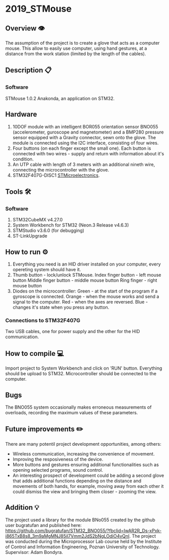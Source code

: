 # 2019_STMouse

## Overview 👁️
The assumption of the project is to create a glove that acts as a computer mouse. This allow to easily use computer, using hand gestures, at a distance from the work station (limited by the length  of the cables).
## Description 📋
### Software
STMouse 1.0.2 Anakonda, an application on STM32.
## Hardware
1. 10DOF module with an intelligent BOR055 orientation sensor BNO055 (accelerometer, guroscope and magnetometer) and a BMP280 pressure sensor equipped with a Gravity connector, sewn onto the glove. The module is connected using the I2C interface, consisting of four wires.
2. Four buttons (on each finger except the small one). Each button is connected with two wires - supply and return with information about it's condition.
3. An UTP cable with length of 3 meters with an additional nineth wire, connecting the microcontroller with the glove.
4. STM32F407G-DISC1 [STMicroelectronics](https://www.st.com/en/microcontrollers-microprocessors/stm32f407-417.html).
## Tools 🛠️
### Software
1. STM32CubeMX v4.27.0
2. System Workbench for STM32 (Neon.3 Release v4.6.3)
3. STMStudio v3.6.0 (for debugging)
4. ST-LinkUpgrade  

## How to run ⚙️
1. Everything you need is an HID driver installed on your computer, every opereting system should have it.
2. Thumb button - lock/unlock STMouse.
   Index finger button - left mouse button
   Middle finger button - middle mouse button
   Ring finger - right mouse button
3. Diodes on the microcontroller:
   Green - at the start of the program if a gyroscope is connected.
   Orange - when the mouse works and send a signal to the computer.
   Red - when the axes are reversed.
   Blue - changes it's state when you press any button.
### Connections to STM32F407G
Two USB cables, one for power supply and the other for the HID communication.
## How to compile 💻
Import project to System Workbench and click on 'RUN' button. Everything should be upload to STM32. Microcontroller should be connected to the computer. 
## Bugs 
The BNO055 system occasionally makes erroneous measurements of overloads, recording the maximum values of these parameters.
## Future improvements ✏️
There are many potentil project development opportunities, among others: 
- Wireless communication, increasing the convenience of movement. 
- Improving the resposiveness of the device.
- More buttons and gestures ensuring additional functionalities such as opening     selected programs, sound control. 
- An interesting prospect of development could be adding a second glove that adds   additional functions depending on the distance and movements of both hands, for   example, moving away from each other it could dismiss the view and bringing them   closer - zooming the view.
## Addition 💡
  The project used a library for the module BNo055 created by the github user bugratufan and published here: https://github.com/bugratufan/STM32_BNO055/?fbclid=IwAR2R_Ds-xPxk-i865TxB8s8_3m9aMgMNJ85il7Vmm2JdS2bNgLOdiO4vQnI.
  The project was conducted during the Microprocessor Lab course held by the Institute of Control and Information Engineering, Poznan University of Technology. Supervisor: Adam Bondyra.

